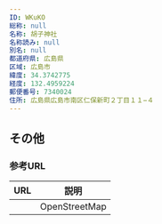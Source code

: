 ```yaml
---
ID: WKuKO
総称: null
名称: 胡子神社
名称読み: null
別名: null
都道府県: 広島県
区域: 広島市
緯度: 34.3742775
経度: 132.4959224
郵便番号: 7340024
住所: 広島県広島市南区仁保新町２丁目１１−４
---
```


## その他

### 参考URL

| URL | 説明          |
| --- | ------------- |
|     | OpenStreetMap |
